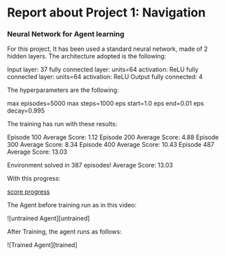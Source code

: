 [//]: # (Image References)

[image1]: https://user-images.githubusercontent.com/10624937/42135619-d90f2f28-7d12-11e8-8823-82b970a54d7e.gif "Trained Agent"

# Report about Project 1: Navigation

### Neural Network for Agent learning

For this project, It has been used a standard neural network, made of 2 hidden layers. The architecture adopted is the following:

Input layer: 37
fully connected layer: units=64
activation: ReLU
fully connected layer: units=64
activation: ReLU
Output fully connected: 4

The hyperparameters are the following:

max episodes=5000
max steps=1000
eps start=1.0
eps end=0.01
eps decay=0.995

The training has run with these results:

Episode 100	Average Score: 1.12
Episode 200	Average Score: 4.88
Episode 300	Average Score: 8.34
Episode 400	Average Score: 10.43
Episode 487	Average Score: 13.03

Environment solved in 387 episodes!	Average Score: 13.03

With this progress:

[score progress](https://raw.githubusercontent.com/corradodebari/RL_p1Navigation/master/running.png)

The Agent before training run as in this video:

![untrained Agent][untrained]

After Training, the agent runs as follows:

![Trained Agent][trained]



